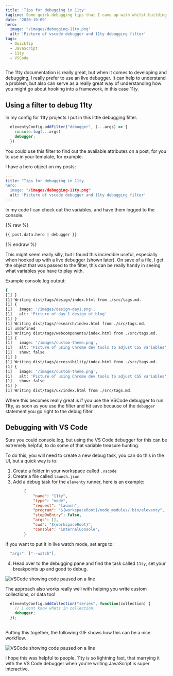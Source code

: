 ```yaml
---
title: 'Tips for debugging in 11ty'
tagline: Some quick debugging tips that I came up with whilst building my personal blog.
date: '2020-10-09'
hero:
  image: "/images/debugging-11ty.png"
  alt: 'Picture of vscode debugger and 11ty debugging filter'
tags:
  - QuickTip
  - JavaScript
  - 11ty
  - VSCode
---
```


The 11ty documentation is  really great, but when it comes to developing and debugging, I really prefer to use an live debugger.
It can help to understand a problem, but also can serve as a really great way of understanding how you might go about hooking into a framework, in this case 11ty.

## Using a filter to debug 11ty

In my config for 11ty projects I put in this little debugging filter.

```js
  eleventyConfig.addFilter("debugger", (...args) => {
    console.log(...args)
    debugger;
  })
```

You could use this filter to find out the available attributes on a post, for you to use in your template, for example.

I have a hero object on my posts:

```yaml
---
title: "Tips for debugging in 11ty
hero:
  image: "/images/debugging-11ty.png"
  alt: 'Picture of vscode debugger and 11ty debugging filter'
---
```


In my code I can check out the variables, and have them logged to the console.

{% raw %}
```html
{{ post.data.hero | debugger }}
```
{% endraw %}

This might seem really silly, but I found this incredible useful, especially when hooked up with a live debugger (shown later).
On save of a file, I get the object that was passed to the filter, this can be really handy in seeing what variables you have to play with.

Example console.log output:

```bash
{
[1] }
[1] Writing dist/tags/design/index.html from ./src/tags.md.
[1] {
[1]   image: '/images/design-day1.png',
[1]   alt: 'Picture of day 1 design of blog'
[1] }
[1] Writing dist/tags/research/index.html from ./src/tags.md.
[1] undefined
[1] Writing dist/tags/webcomponents/index.html from ./src/tags.md.
[1] {
[1]   image: '/images/custom-theme.png',
[1]   alt: 'Picture of using Chrome dev tools to adjust CSS variables',
[1]   show: false
[1] }
[1] Writing dist/tags/accessibility/index.html from ./src/tags.md.
[1] {
[1]   image: '/images/custom-theme.png',
[1]   alt: 'Picture of using Chrome dev tools to adjust CSS variables',
[1]   show: false
[1] }
[1] Writing dist/tags/ux/index.html from ./src/tags.md.
```

Where this becomes really great is if you use the VSCode debugger to run 11ty, as soon as you use the filter and hit save because of the `debugger` statement you go right to the debug filter.

## Debugging with VS Code

Sure you could console.log, but using the VS Code debugger for this can be extremely helpful, to do some of that variable treasure hunting.

To do this, you will need to create a new debug task, you can do this in the UI, but a quick way is to:

1. Create a folder in your workspace called `.vscode`
2. Create a file called `launch.json`
3. Add a debug task for the `eleventy` runner, here is an example:

```json
        {
            "name": "11ty",
            "type": "node",
            "request": "launch",
            "program": "${workspaceRoot}/node_modules/.bin/eleventy",
            "stopOnEntry": false,
            "args": [],
            "cwd": "${workspaceRoot}",
            "console": "internalConsole",
        }
```

If you want to put it in live watch mode, set args to:

```js
  "args": ["--watch"],
```

4. Head over to the debugging pane and find the task called `11ty`, set your breakpoints up and good to debug.

![VSCode showing code paused on a line](/images/debugging-11ty.png "You can now inspect all the variables you want.")


The approach also works really well with helping you write custom collections, or data too!

```js
  eleventyConfig.addCollection("series", function(collection) {
    // i dont know whats in collection.
    debugger;
  });
  
```

Putting this together, the following GIF shows how this can be a nice workflow.

![VSCode showing code paused on a line](/images/debugging_11ty.gif "Really interactive way of debugging and developing")


I hope this was helpful to people, 11ty is so lightning fast, that marrying it with the VS Code debugger when you're writing JavaScript is super interactive.